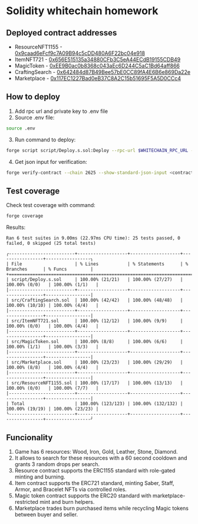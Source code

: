 # Solidity whitechain homework

## Deployed contract addresses
- ResourceNFT1155 - [0x9caad6eFcf9c7A09B94c5cDD480A6F22bc04e918](https://testnet.whitechain.io/address/0x9caad6eFcf9c7A09B94c5cDD480A6F22bc04e918)
- ItemNFT721 - [0x656E515135a34880CFb3C5eA44ECdB19155CDB49](https://testnet.whitechain.io/address/0x656E515135a34880CFb3C5eA44ECdB19155CDB49)
- MagicToken - [0xEE9B0ac0b8368c043aEc6D244C5aC1Bd64aff866](https://testnet.whitechain.io/address/0xEE9B0ac0b8368c043aEc6D244C5aC1Bd64aff866)
- CraftingSearch - [0x642484d87B49Bee57bE0CC89fA4E6B6e869Da22e](https://testnet.whitechain.io/address/0x642484d87B49Bee57bE0CC89fA4E6B6e869Da22e)
- Marketplace - [0x117EC1227Bad0eB37C8A2C15b51695F5A5D0CCc4](https://testnet.whitechain.io/address/0x117EC1227Bad0eB37C8A2C15b51695F5A5D0CCc4)

## How to deploy
1. Add rpc url and private key to .env file
2. Source .env file:
```sh
source .env
```

3. Run command to deploy:
```sh
forge script script/Deploy.s.sol:Deploy --rpc-url $WHITECHAIN_RPC_URL --broadcast --legacy
```

4. Get json input for verification:
```sh
forge verify-contract --chain 2625 --show-standard-json-input <contract-address> <path-to-contract-sorce-code>
```

## Test coverage
Check test coverage with command:
```sh
forge coverage
```

Results:
```
Ran 6 test suites in 9.00ms (22.97ms CPU time): 25 tests passed, 0 failed, 0 skipped (25 total tests)

╭-------------------------+-------------------+-------------------+-----------------+-----------------╮
| File                    | % Lines           | % Statements      | % Branches      | % Funcs         |
+=====================================================================================================+
| script/Deploy.s.sol     | 100.00% (21/21)   | 100.00% (27/27)   | 100.00% (0/0)   | 100.00% (1/1)   |
|-------------------------+-------------------+-------------------+-----------------+-----------------|
| src/CraftingSearch.sol  | 100.00% (42/42)   | 100.00% (48/48)   | 100.00% (10/10) | 100.00% (4/4)   |
|-------------------------+-------------------+-------------------+-----------------+-----------------|
| src/ItemNFT721.sol      | 100.00% (12/12)   | 100.00% (9/9)     | 100.00% (0/0)   | 100.00% (4/4)   |
|-------------------------+-------------------+-------------------+-----------------+-----------------|
| src/MagicToken.sol      | 100.00% (8/8)     | 100.00% (6/6)     | 100.00% (1/1)   | 100.00% (3/3)   |
|-------------------------+-------------------+-------------------+-----------------+-----------------|
| src/Marketplace.sol     | 100.00% (23/23)   | 100.00% (29/29)   | 100.00% (8/8)   | 100.00% (4/4)   |
|-------------------------+-------------------+-------------------+-----------------+-----------------|
| src/ResourceNFT1155.sol | 100.00% (17/17)   | 100.00% (13/13)   | 100.00% (0/0)   | 100.00% (7/7)   |
|-------------------------+-------------------+-------------------+-----------------+-----------------|
| Total                   | 100.00% (123/123) | 100.00% (132/132) | 100.00% (19/19) | 100.00% (23/23) |
╰-------------------------+-------------------+-------------------+-----------------+-----------------╯
```

## Funcionality
1. Game has 6 resources: Wood, Iron, Gold, Leather, Stone, Diamond.
2. It allows to search for these resources with a 60 second cooldown and grants 3 random drops per search.
3. Resource contract supports the ERC1155 standard with role-gated minting and burning.
4. Item contract supports the ERC721 standard, minting Saber, Staff, Armor, and Bracelet NFTs via controlled roles.
5. Magic token contract supports the ERC20 standard with marketplace-restricted mint and burn helpers.
6. Marketplace trades burn purchased items while recycling Magic tokens between buyer and seller.
